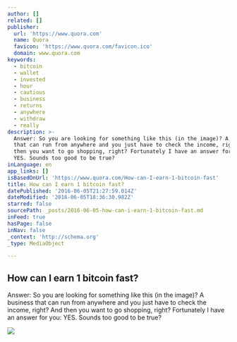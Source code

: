 ```yaml
---
author: []
related: []
publisher:
  url: 'https://www.quora.com'
  name: Quora
  favicon: 'https://www.quora.com/favicon.ico'
  domain: www.quora.com
keywords:
  - bitcoin
  - wallet
  - invested
  - hour
  - cautious
  - business
  - returns
  - anywhere
  - withdraw
  - really
description: >-
  Answer: So you are looking for something like this (in the image)? A business
  that can run from anywhere and you just have to check the income, right? And
  then you want to go shopping, right? Fortunately I have an answer for you:
  YES. Sounds too good to be true?
inLanguage: en
app_links: []
isBasedOnUrl: 'https://www.quora.com/How-can-I-earn-1-bitcoin-fast'
title: How can I earn 1 bitcoin fast?
datePublished: '2016-06-05T21:27:59.014Z'
dateModified: '2016-06-05T18:36:30.982Z'
starred: false
sourcePath: _posts/2016-06-05-how-can-i-earn-1-bitcoin-fast.md
inFeed: true
hasPage: false
inNav: false
_context: 'http://schema.org'
_type: MediaObject

---
```

<article style=""><h1>How can I earn 1 bitcoin fast?</h1><p>Answer: So you are looking for something like this (in the image)? A business that can run from anywhere and you just have to check the income, right? And then you want to go shopping, right? Fortunately I have an answer for you: YES. Sounds too good to be true?</p><img src="https://qsf.is.quoracdn.net/-images.new_grid.fb_share_default.pnge6dde9cfa6e03c43.png" /></article>